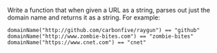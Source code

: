 Write a function that when given a URL as a string, parses out just the domain name and returns it as a string. For example:

`
domainName("http://github.com/carbonfive/raygun") == "github"
domainName("http://www.zombie-bites.com") == "zombie-bites"
domainName("https://www.cnet.com") == "cnet"
`